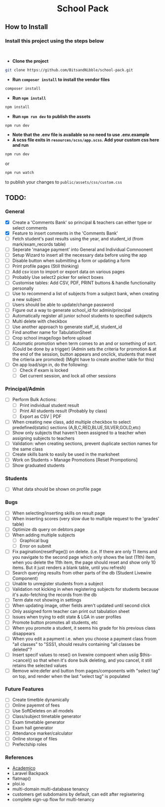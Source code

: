# <p align="center">School Pack</p>

## How to Install

### Install this project using the steps below

<br>

-   **Clone the project**

```bash
git clone https://github.com/BitsandNibble/school-pack.git
```

-   **Run `composer install` to install the vendor files**

```bash
composer install
```

-   **Run `npm install`**

```bash
npm install
```

-   **Run `npm run dev` to publish the assets**

```bash
npm run dev
```

-   **Note that the .env file is available so no need to use .env.example**
-   **A scss file exits in `resources/scss/app.scss`. Add your custom css here and run**

```bash
npm run dev
```

or

```bash
npm run watch
```

to publish your changes to `public/assets/css/custom.css`

## TODO:

### General

-   [x] Create a 'Comments Bank' so principal & teachers can either type or select comments
-   [x] Feature to insert comments in the 'Comments Bank'
-   [ ] Fetch student's past results using the year, and student_id (from mark/exam_records table)
-   [ ] Seperate 'manage payment' into General and Individual Comnoonent
-   [ ] Setup Wizard to insert all the necessary data before using the app
-   [ ] Disable button when submitting a form or updating a form
-   [ ] Print profile pages (Still thinking)
-   [ ] Add csv icon to import or export data on various pages
-   [ ] Probably Use select2 picker for select boxes
-   [ ] Customise tables: Add CSV, PDF, PRINT buttons & handle functionality personally
-   [ ] Use <datalist></datalist> to recommend a list of subjects from a subject bank, when creating a new subject
-   [ ] Users should be able to update/change password
-   [ ] Figure out a way to generate school_id for admin/principal
-   [ ] Automatically register all junior school students to specified subjects
-   [ ] Multi delete with checkbox
-   [ ] Use another approach to generate staff_id, student_id
-   [ ] Find another name for TabulationSheet
-   [ ] Crop school image/logo before upload
-   [ ] Automatic promotion when term comes to an and or something of sort. (Could be done by a trigger) (Admin sets the criteria for promotion & at the end of the session, button appears and onclick, students that meet the crtieria are promoted) (Might have to create another table for this)
-   [ ] On app load/sign in, do the following:
    -   [ ] Check if exam is locked
    -   [ ] Get current session, and lock all other sessions

### Principal/Admin

-   [ ] Perform Bulk Actions:
    -   [ ] Print individual student result
    -   [ ] Print All students result (Probably by class)
    -   [ ] Export as CSV | PDF
-   [ ] When creating new class, add multiple checkbox to select predefined(static) sections (A,B,C,RED,BLUE,SILVER,GOLD,etc)
-   [ ] Show only subjects that haven't been assigned to a teacher when assigning subjects to teachers
-   [ ] Validation: when creating sections, prevent duplicate section names for the same class
-   [ ] Create skills bank to easily be used in the marksheet
-   [ ] Work on Students > Manage Promotions [Reset Prompotions]
-   [ ] Show graduated students

### Students

-   [ ] What data should be shown on profile page

### Bugs

-   [ ] When selecting/inserting skills on result page
-   [ ] When inserting scores (very slow due to multiple request to the 'grades' table)
-   [ ] Optimize db query on debtors page
-   [ ] When adding multiple subjects
    -   [ ] Graphical bug
    -   [ ] Error on submit
-   [ ] Fix pagination(resetPage()) on delete. (i.e. If there are only 11 items and you navigate to the second page which only shows the last (11th) item, when you delete the 11th item, the page should reset and show only 10 items. But it just renders a blank table, until you refresh)
-   [ ] Search querying results from other parts of the db (Student Livewire Component)
-   [ ] Unable to unregister students from a subject
-   [ ] Validation not kicking in when registering subjects for students because it's auto-fetching the records from the db
-   [ ] Term date not showing in settings
-   [ ] When updating image, other fields aren't updated until second click
-   [ ] Only assigned form teacher can print out tabulation sheet
-   [ ] Issues when trying to edit state & LGA in user profiles
-   [ ] Promote button promotes all students, etc
-   [ ] When you promote a student, it seems his grade for his previous class disappears
-   [ ] When you edit a payment i.e. when you choose a payment class froom "all classes" to "SSS1, should resulrs containing "all classes be deleted"?
-   [ ] Insert specif values to rese() on livewire compoent when usiig $this->cancel() so that when it's done bulk deleting, and you cancel, it still retains the selected values
-   [ ] Remove wire:defer and button from pages/components with "select tag" on top, and render when the last "select tag" is populated

### Future Features

-   [ ] Create timetble dynamically
-   [ ] Online payemnt of fees
-   [ ] Use SoftDeletes on all models
-   [ ] Class/subject timetable generator
-   [ ] Exam timetable generator
-   [ ] Exam hall generator
-   [ ] Attendance marker/calculator
-   [ ] Online storage of files
-   [ ] Prefectship roles

### References

-   [Academico](https://academico.thomasdebay.com)
-   Laravel Backpack
-   flatmap()
-   ploi.io
-   multi-domain multi-database tenancy
-   customers get subdomains by default, can edit after regisetering
-   complete sign-up flow for multi-tenancy
